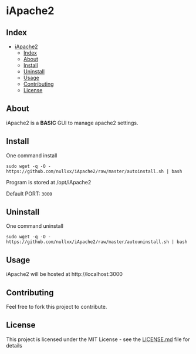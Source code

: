 # iApache2

## Index
- [iApache2](#iapache2)
  - [Index](#index)
  - [About](#about)
  - [Install](#install)
  - [Uninstall](#uninstall)
  - [Usage](#usage)
  - [Contributing](#contributing)
  - [License](#license)

## About
iApache2 is a **BASIC** GUI to manage apache2 settings.
## Install

One command install 


    sudo wget -q -O - https://github.com/nullxx/iApache2/raw/master/autoinstall.sh | bash

Program is stored at /opt/iApache2

Default PORT: `3000`

## Uninstall

One command uninstall 


    sudo wget -q -O - https://github.com/nullxx/iApache2/raw/master/autouninstall.sh | bash
## Usage

iApache2 will be hosted at http://localhost:3000

## Contributing

Feel free to fork this project to contribute.
## License

This project is licensed under the MIT License - see the [LICENSE.md](LICENSE.md) file for details